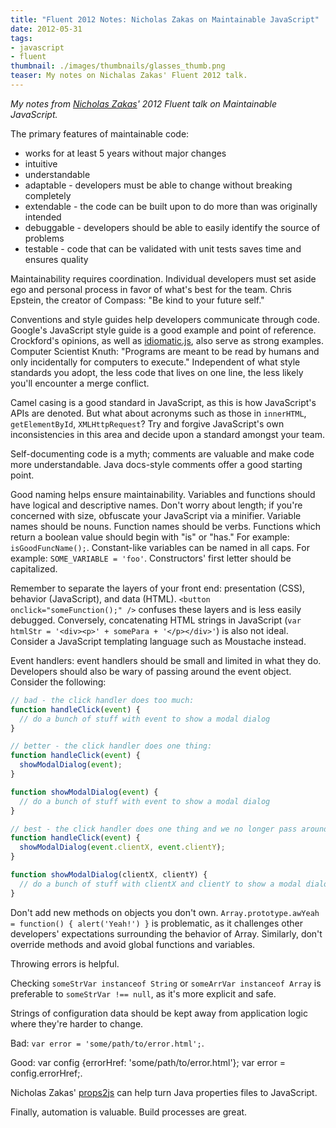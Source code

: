 ```yaml
---
title: "Fluent 2012 Notes: Nicholas Zakas on Maintainable JavaScript"
date: 2012-05-31
tags:
- javascript
- fluent
thumbnail: ./images/thumbnails/glasses_thumb.png
teaser: My notes on Nichalas Zakas' Fluent 2012 talk.
---
```


<p><em>My notes from <a href="http://www.nczonline.net/">Nicholas Zakas</a>' 2012 Fluent talk on Maintainable JavaScript.</em></p>

<p>The primary features of maintainable code:</p>

<ul>
  <li>works for at least 5 years without major changes</li>
  <li>intuitive</li>
  <li>understandable</li>
  <li>adaptable - developers must be able to change without breaking completely</li>
  <li>extendable - the code can be built upon to do more than was originally intended</li>
  <li>debuggable - developers should be able to easily identify the source of problems</li>
  <li>testable - code that can be validated with unit tests saves time and ensures quality</li>
</ul>

<p>Maintainability requires coordination. Individual developers must set aside ego and personal process in favor of what's best for the team. Chris Epstein, the creator of Compass: "Be kind to your future self."</p>

<p>Conventions and style guides help developers communicate through code. Google's JavaScript style guide is a good example and point of reference. Crockford's opinions, as well as <a href="https://github.com/rwldrn/idiomatic.js">idiomatic.js</a>, also serve as strong examples. Computer Scientist Knuth: "Programs are meant to be read by humans and only incidentally for computers to execute." Independent of what style standards you adopt, the less code that lives on one line, the less likely you'll encounter a merge conflict.</p>

<p>Camel casing is a good standard in JavaScript, as this is how JavaScript's APIs are denoted. But what about acronyms such as those in <code>innerHTML</code>, <code>getElementById</code>, <code>XMLHttpRequest</code>? Try and forgive JavaScript's own inconsistencies in this area and decide upon a standard amongst your team.</p>

<p>Self-documenting code is a myth; comments are valuable and make code more understandable. Java docs-style comments offer a good starting point.</p>

<p>Good naming helps ensure maintainability. Variables and functions should have logical and descriptive names. Don't worry about length; if you're concerned with size, obfuscate your JavaScript via a minifier. Variable names should be nouns. Function names should be verbs. Functions which return a boolean value should begin with "is" or "has." For example: <code>isGoodFuncName();</code>. Constant-like variables can be named in all caps. For example: <code>SOME_VARIABLE = 'foo'</code>. Constructors' first letter should be capitalized.</p>

<p>Remember to separate the layers of your front end: presentation (CSS), behavior (JavaScript), and data (HTML). <code>&lt;button onclick="someFunction();" /&gt;</code> confuses these layers and is less easily debugged. Conversely, concatenating HTML strings in JavaScript (<code>var htmlStr = '&lt;div&gt;&lt;p&gt;' + somePara + '&lt;/p&gt;&lt;/div&gt;'</code>) is also not ideal. Consider a JavaScript templating language such as Moustache instead.</p> 

<p>Event handlers: event handlers should be small and limited in what they do. Developers should also be wary of passing around the event object. Consider the following:</p>

```javascript
// bad - the click handler does too much:
function handleClick(event) {
  // do a bunch of stuff with event to show a modal dialog
}

// better - the click handler does one thing:
function handleClick(event) {
  showModalDialog(event);
}

function showModalDialog(event) {
  // do a bunch of stuff with event to show a modal dialog
}

// best - the click handler does one thing and we no longer pass around the event object:
function handleClick(event) {
  showModalDialog(event.clientX, event.clientY);
}

function showModalDialog(clientX, clientY) {
  // do a bunch of stuff with clientX and clientY to show a modal dialog
}
```

<p>Don't add new methods on objects you don't own. <code>Array.prototype.awYeah = function() { alert('Yeah!') }</code> is problematic, as it challenges other developers' expectations surrounding the behavior of Array. Similarly, don't override methods and avoid global functions and variables.</p>

<p>Throwing errors is helpful.</p>

<p>Checking <code>someStrVar instanceof String</code> or <code>someArrVar instanceof Array</code> is preferable to <code>someStrVar !== null</code>, as it's more explicit and safe.</p>

<p>Strings of configuration data should be kept away from application logic where they're harder to change.</p>

<p>Bad: <code>var error = 'some/path/to/error.html';</code>.</p>

<p>Good: var config {errorHref: 'some/path/to/error.html'}; var error = config.errorHref;</code>.</p>

<p>Nicholas Zakas' <a href="https://github.com/nzakas/props2js">props2js</a> can help turn Java properties files to JavaScript.</p>

<p>Finally, automation is valuable. Build processes are great.</p>
